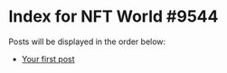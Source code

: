# Index for NFT World #9544
Posts will be displayed in the order below:

- [Your first post](./001-first.md)

